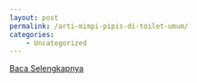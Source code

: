```yaml
---
layout: post
permalink: /arti-mimpi-pipis-di-toilet-umum/
categories:
    - Uncategorized
---
```


[Baca Selengkapnya](/01)